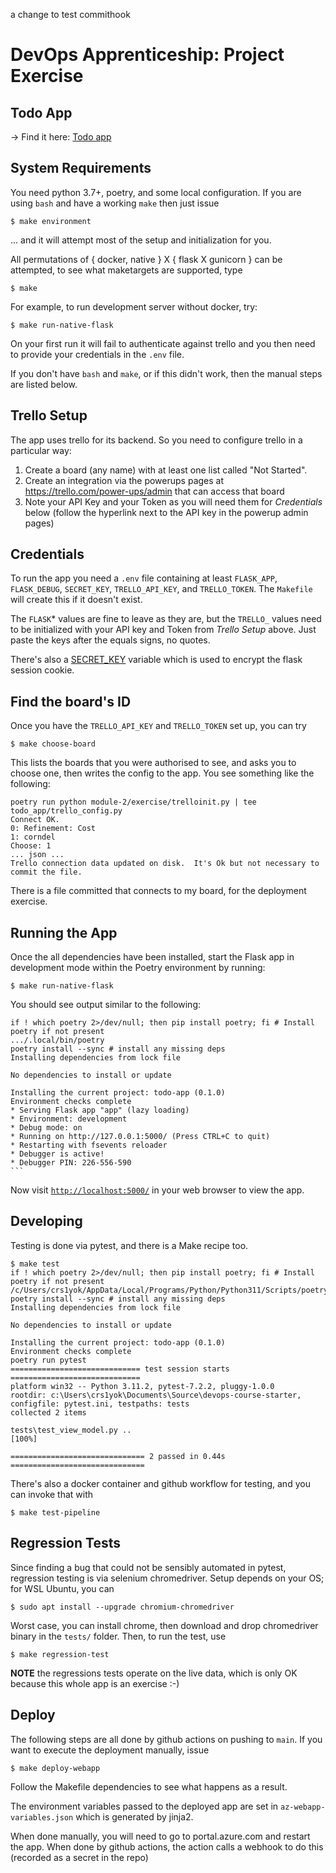a change to test commithook
# DevOps Apprenticeship: Project Exercise

## Todo App

&rarr; Find it here:  [Todo app](https://todo-app-stecar.azurewebsites.net/)


## System Requirements

You need python 3.7+, poetry, and some local configuration.  If you are using `bash` and have a working `make` then just issue

    $ make environment
    
... and it will attempt most of the setup and initialization for you.  

All permutations of { docker, native } X { flask X gunicorn } can be attempted, to see what maketargets are supported, type 

    $ make

For example, to run development server without docker, try:

    $ make run-native-flask

On your first run it will fail to authenticate against trello and you then need to provide your credentials in the `.env` file.

If you don't have `bash` and `make`, or if this didn't work, then the manual steps are listed below.


## Trello Setup

The app uses trello for its backend.  So you need to configure trello in a particular way:

1. Create a board (any name) with at least one list called "Not Started".
2. Create an integration via the powerups pages at https://trello.com/power-ups/admin that can access that board
3. Note your API Key and your Token as you will need them for _Credentials_ below (follow the hyperlink next to the API key in the powerup admin pages)


## Credentials

To run the app you need a `.env` file containing at least `FLASK_APP`, `FLASK_DEBUG`, `SECRET_KEY`, `TRELLO_API_KEY`, and `TRELLO_TOKEN`.  The `Makefile` will create this if it doesn't exist. 

The `FLASK`* values are fine to leave as they are, but the `TRELLO_` values need to be initialized with your API key and Token from _Trello Setup_ above.  Just paste the keys after the equals signs, no quotes.

There's also a [SECRET_KEY](https://flask.palletsprojects.com/en/1.1.x/config/#SECRET_KEY) variable which is used to encrypt the flask session cookie.


## Find the board's ID

Once you have the `TRELLO_API_KEY` and `TRELLO_TOKEN` set up, you can try

    $ make choose-board

This lists the boards that you were authorised to see, and asks you to choose one, then writes the config to the app. You see something like the following:

    poetry run python module-2/exercise/trelloinit.py | tee todo_app/trello_config.py
    Connect OK.
    0: Refinement: Cost
    1: corndel
    Choose: 1
    ... json ...
    Trello connection data updated on disk.  It's Ok but not necessary to commit the file.

There is a file committed that connects to my board, for the deployment exercise.


## Running the App

Once the all dependencies have been installed, start the Flask app in development mode within the Poetry environment by running:

    $ make run-native-flask

You should see output similar to the following:

    if ! which poetry 2>/dev/null; then pip install poetry; fi # Install poetry if not present
    .../.local/bin/poetry
    poetry install --sync # install any missing deps
    Installing dependencies from lock file

    No dependencies to install or update

    Installing the current project: todo-app (0.1.0)
    Environment checks complete
    * Serving Flask app "app" (lazy loading)
    * Environment: development
    * Debug mode: on
    * Running on http://127.0.0.1:5000/ (Press CTRL+C to quit)
    * Restarting with fsevents reloader
    * Debugger is active!
    * Debugger PIN: 226-556-590
    ```

Now visit [`http://localhost:5000/`](http://localhost:5000/) in your web browser to view the app.


## Developing

Testing is done via pytest, and there is a Make recipe too.

    $ make test
    if ! which poetry 2>/dev/null; then pip install poetry; fi # Install poetry if not present
    /c/Users/crs1yok/AppData/Local/Programs/Python/Python311/Scripts/poetry.exe
    poetry install --sync # install any missing deps
    Installing dependencies from lock file

    No dependencies to install or update

    Installing the current project: todo-app (0.1.0)
    Environment checks complete
    poetry run pytest
    ============================= test session starts =============================
    platform win32 -- Python 3.11.2, pytest-7.2.2, pluggy-1.0.0
    rootdir: c:\Users\crs1yok\Documents\Source\devops-course-starter, configfile: pytest.ini, testpaths: tests
    collected 2 items

    tests\test_view_model.py ..                                              [100%]

    ============================== 2 passed in 0.44s ==============================

There's also a docker container and github workflow for testing, and you can invoke that with 

    $ make test-pipeline

## Regression Tests

Since finding a bug that could not be sensibly automated in pytest, regression testing is via selenium chromedriver.  Setup depends on your OS; for WSL Ubuntu, you can 

    $ sudo apt install --upgrade chromium-chromedriver

Worst case, you can install chrome, then download and drop chromedriver binary in the `tests/` folder. Then, to run the test, use

    $ make regression-test

**NOTE** the regressions tests operate on the live data, which is only OK because this whole app is an exercise :-)

## Deploy

The following steps are all done by github actions on pushing to `main`.  If you want to execute the deployment manually, issue 

    $ make deploy-webapp

Follow the Makefile dependencies to see what happens as a result.  

The environment variables passed to the deployed app are set in `az-webapp-variables.json` which is generated by jinja2.

When done manually, you will need to go to portal.azure.com and restart the app.  When done by github actions, the action calls a webhook to do this (recorded as a secret in the repo)
